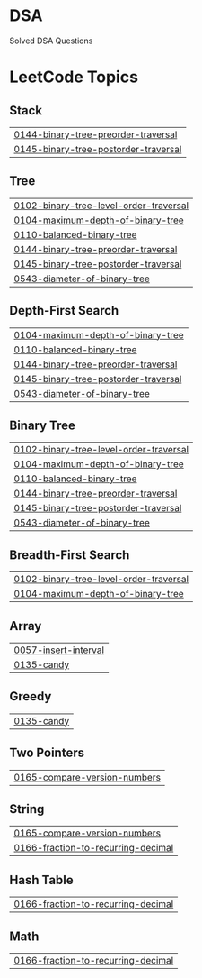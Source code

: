 # DSA

Solved DSA Questions

<!---LeetCode Topics Start-->
# LeetCode Topics
## Stack
|  |
| ------- |
| [0144-binary-tree-preorder-traversal](https://github.com/Tushar9898/DSA/tree/master/0144-binary-tree-preorder-traversal) |
| [0145-binary-tree-postorder-traversal](https://github.com/Tushar9898/DSA/tree/master/0145-binary-tree-postorder-traversal) |
## Tree
|  |
| ------- |
| [0102-binary-tree-level-order-traversal](https://github.com/Tushar9898/DSA/tree/master/0102-binary-tree-level-order-traversal) |
| [0104-maximum-depth-of-binary-tree](https://github.com/Tushar9898/DSA/tree/master/0104-maximum-depth-of-binary-tree) |
| [0110-balanced-binary-tree](https://github.com/Tushar9898/DSA/tree/master/0110-balanced-binary-tree) |
| [0144-binary-tree-preorder-traversal](https://github.com/Tushar9898/DSA/tree/master/0144-binary-tree-preorder-traversal) |
| [0145-binary-tree-postorder-traversal](https://github.com/Tushar9898/DSA/tree/master/0145-binary-tree-postorder-traversal) |
| [0543-diameter-of-binary-tree](https://github.com/Tushar9898/DSA/tree/master/0543-diameter-of-binary-tree) |
## Depth-First Search
|  |
| ------- |
| [0104-maximum-depth-of-binary-tree](https://github.com/Tushar9898/DSA/tree/master/0104-maximum-depth-of-binary-tree) |
| [0110-balanced-binary-tree](https://github.com/Tushar9898/DSA/tree/master/0110-balanced-binary-tree) |
| [0144-binary-tree-preorder-traversal](https://github.com/Tushar9898/DSA/tree/master/0144-binary-tree-preorder-traversal) |
| [0145-binary-tree-postorder-traversal](https://github.com/Tushar9898/DSA/tree/master/0145-binary-tree-postorder-traversal) |
| [0543-diameter-of-binary-tree](https://github.com/Tushar9898/DSA/tree/master/0543-diameter-of-binary-tree) |
## Binary Tree
|  |
| ------- |
| [0102-binary-tree-level-order-traversal](https://github.com/Tushar9898/DSA/tree/master/0102-binary-tree-level-order-traversal) |
| [0104-maximum-depth-of-binary-tree](https://github.com/Tushar9898/DSA/tree/master/0104-maximum-depth-of-binary-tree) |
| [0110-balanced-binary-tree](https://github.com/Tushar9898/DSA/tree/master/0110-balanced-binary-tree) |
| [0144-binary-tree-preorder-traversal](https://github.com/Tushar9898/DSA/tree/master/0144-binary-tree-preorder-traversal) |
| [0145-binary-tree-postorder-traversal](https://github.com/Tushar9898/DSA/tree/master/0145-binary-tree-postorder-traversal) |
| [0543-diameter-of-binary-tree](https://github.com/Tushar9898/DSA/tree/master/0543-diameter-of-binary-tree) |
## Breadth-First Search
|  |
| ------- |
| [0102-binary-tree-level-order-traversal](https://github.com/Tushar9898/DSA/tree/master/0102-binary-tree-level-order-traversal) |
| [0104-maximum-depth-of-binary-tree](https://github.com/Tushar9898/DSA/tree/master/0104-maximum-depth-of-binary-tree) |
## Array
|  |
| ------- |
| [0057-insert-interval](https://github.com/Tushar9898/DSA/tree/master/0057-insert-interval) |
| [0135-candy](https://github.com/Tushar9898/DSA/tree/master/0135-candy) |
## Greedy
|  |
| ------- |
| [0135-candy](https://github.com/Tushar9898/DSA/tree/master/0135-candy) |
## Two Pointers
|  |
| ------- |
| [0165-compare-version-numbers](https://github.com/Tushar9898/DSA/tree/master/0165-compare-version-numbers) |
## String
|  |
| ------- |
| [0165-compare-version-numbers](https://github.com/Tushar9898/DSA/tree/master/0165-compare-version-numbers) |
| [0166-fraction-to-recurring-decimal](https://github.com/Tushar9898/DSA/tree/master/0166-fraction-to-recurring-decimal) |
## Hash Table
|  |
| ------- |
| [0166-fraction-to-recurring-decimal](https://github.com/Tushar9898/DSA/tree/master/0166-fraction-to-recurring-decimal) |
## Math
|  |
| ------- |
| [0166-fraction-to-recurring-decimal](https://github.com/Tushar9898/DSA/tree/master/0166-fraction-to-recurring-decimal) |
<!---LeetCode Topics End-->